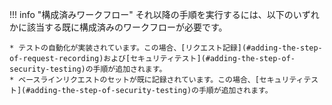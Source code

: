 !!! info "構成済みワークフロー"
    それ以降の手順を実行するには、以下のいずれかに該当する既に構成済みのワークフローが必要です。

    * テストの自動化が実装されています。この場合、[リクエスト記録](#adding-the-step-of-request-recording)および[セキュリティテスト](#adding-the-step-of-security-testing)の手順が追加されます。
    * ベースラインリクエストのセットが既に記録されています。この場合、[セキュリティテスト](#adding-the-step-of-security-testing)の手順が追加されます。